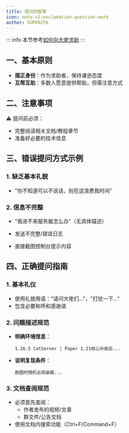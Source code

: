 ```yaml
---
title: 提问的智慧
icon: noto-v1:exclamation-question-mark
author: SUPER2FH
---
```




::: info 本节参考[如何向大佬求助](https://nitwikit.8aka.org/start/ask-for-help)
:::



## **一、基本原则**

- **摆正身份**：作为求助者，保持谦逊态度
- **互帮互助**：多数人愿意提供帮助，但需注意方式

## **二、注意事项**
⚠️ 提问前必须：
- 完整阅读相关文档/教程章节
- 准备好必要的技术信息

## **三、错误提问方式示例**

### **1. 缺乏基本礼貌**
- "你不知道可以不说话，别在这浪费我时间"

### **2. 信息不完整**
- "我进不来服务器怎么办"（无具体描述）

- 发送不完整/错误日志
- 直接截图控制台提示内容

## **四、正确提问指南**

### **1. 基本礼仪**
- 使用礼貌用语："请问大佬们..."，"打扰一下..."
- 包含必要称呼和感谢语

### **2. 问题描述规范**
- **明确环境信息**：
  ```示例
  1.16.5 CatServer | Paper 1.21核心升级后...
  ```
- **说明复现条件**：
  ```示例
  跑图时随机出现崩服...
  ```

### **3. 文档查阅规范**
- 必须首先查阅：
    - 作者发布的视频/文章
    - 群文件/公告文档
- 使用文档内搜索功能（Ctrl+F/Command+F）


